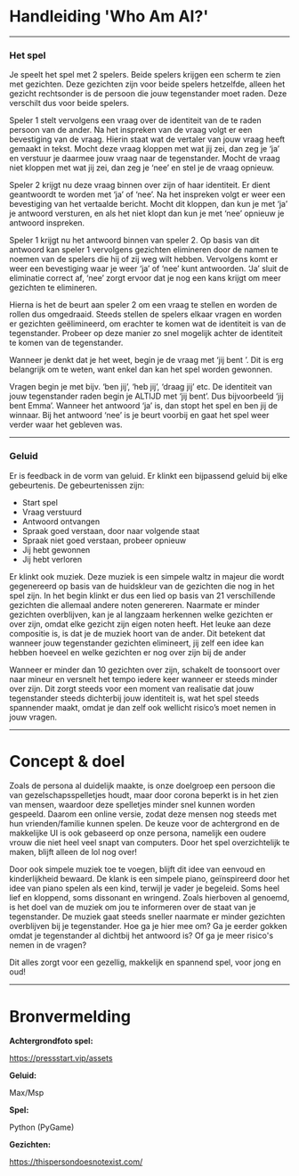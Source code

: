 
# Handleiding 'Who Am AI?'

---

### Het spel
Je speelt het spel met 2 spelers. Beide spelers krijgen een scherm te zien met gezichten. Deze gezichten zijn voor beide spelers hetzelfde, alleen het gezicht rechtsonder is de persoon die jouw tegenstander moet raden. Deze verschilt dus voor beide spelers.

Speler 1 stelt vervolgens een vraag over de identiteit van de te raden persoon van de ander. Na het inspreken van de vraag volgt er een bevestiging van de vraag. Hierin staat wat de vertaler van jouw vraag heeft gemaakt in tekst. Mocht deze vraag kloppen met wat jij zei, dan zeg je ‘ja’ en verstuur je daarmee jouw vraag naar de tegenstander. Mocht de vraag niet kloppen met wat jij zei, dan zeg je ‘nee’ en stel je de vraag opnieuw.

Speler 2 krijgt nu deze vraag binnen over zijn of haar identiteit. Er dient geantwoordt te worden met ‘ja’ of ‘nee’. Na het inspreken volgt er weer een bevestiging van het vertaalde bericht. Mocht dit kloppen, dan kun je met ‘ja’ je antwoord versturen, en als het niet klopt dan kun je met ‘nee’ opnieuw je antwoord inspreken.

Speler 1 krijgt nu het antwoord binnen van speler 2. Op basis van dit antwoord kan speler 1 vervolgens gezichten elimineren door de namen te noemen van de spelers die hij of zij weg wilt hebben. Vervolgens komt er weer een bevestiging waar je weer ‘ja’ of ‘nee’ kunt antwoorden. ‘Ja’ sluit de eliminatie correct af, ‘nee’ zorgt ervoor dat je nog een kans krijgt om meer gezichten te elimineren.

Hierna is het de beurt aan speler 2 om een vraag te stellen en worden de rollen dus omgedraaid. Steeds stellen de spelers elkaar vragen en worden er gezichten geëlimineerd, om erachter te komen wat de identiteit is van de tegenstander. Probeer op deze manier zo snel mogelijk achter de identiteit te komen van de tegenstander.

Wanneer je denkt dat je het weet, begin je de vraag met ‘jij bent <naam persoon>’. Dit is erg belangrijk om te weten, want enkel dan kan het spel worden gewonnen.

Vragen begin je met bijv. ‘ben jij’, ‘heb jij’, ‘draag jij’ etc.
De identiteit van jouw tegenstander raden begin je ALTIJD met ‘jij bent’.
Dus bijvoorbeeld ‘jij bent Emma’. Wanneer het antwoord ‘ja’ is, dan stopt het spel en ben jij de winnaar. Bij het antwoord ‘nee’ is je beurt voorbij en gaat het spel weer verder waar het gebleven was.


---

### Geluid
Er is feedback in de vorm van geluid. Er klinkt een bijpassend geluid bij elke gebeurtenis.
De gebeurtenissen zijn:


- Start spel
- Vraag verstuurd
- Antwoord ontvangen
- Spraak goed verstaan, door naar volgende staat
- Spraak niet goed verstaan, probeer opnieuw
- Jij hebt gewonnen
- Jij hebt verloren

Er klinkt ook muziek. Deze muziek is een simpele waltz in majeur die wordt gegenereerd op basis van de huidskleur van de gezichten die nog in het spel zijn. In het begin klinkt er dus een lied op basis van 21 verschillende gezichten die allemaal andere noten genereren. Naarmate er minder gezichten overblijven, kan je al langzaam herkennen welke gezichten er over zijn, omdat elke gezicht zijn eigen noten heeft. Het leuke aan deze compositie is, is dat je de muziek hoort van de ander. Dit betekent dat wanneer jouw tegenstander gezichten elimineert, jij zelf een idee kan hebben hoeveel en welke gezichten er nog over zijn bij de ander

Wanneer er minder dan 10 gezichten over zijn, schakelt de toonsoort over naar mineur en versnelt het tempo iedere keer wanneer er steeds minder over zijn. Dit zorgt steeds voor een moment van realisatie dat jouw tegenstander steeds dichterbij jouw identiteit is, wat het spel steeds spannender maakt, omdat je dan zelf ook wellicht risico’s moet nemen in jouw vragen.

---
# Concept & doel

Zoals de persona al duidelijk maakte, is onze doelgroep een persoon die van gezelschapsspelletjes houdt, maar door corona beperkt is in het zien van mensen, waardoor deze spelletjes minder snel kunnen worden gespeeld.
Daarom een online versie, zodat deze mensen nog steeds met hun vrienden/familie kunnen spelen. 
De keuze voor de achtergrond en de makkelijke UI is ook gebaseerd op onze persona, namelijk een oudere vrouw die niet heel veel snapt van computers. 
Door het spel overzichtelijk te maken, blijft alleen de lol nog over! 

Door ook simpele muziek toe te voegen, blijft dit idee van eenvoud en kinderlijkheid bewaard. De klank is een simpele piano, geïnspireerd door het idee van piano spelen als een kind, terwijl je vader je begeleid. 
Soms heel lief en kloppend, soms dissonant en wringend. Zoals hierboven al genoemd, is het doel van de muziek om jou te informeren over de staat van je tegenstander. De muziek gaat steeds sneller naarmate er minder gezichten overblijven bij je tegenstander.
Hoe ga je hier mee om? Ga je eerder gokken omdat je tegenstander al dichtbij het antwoord is? Of ga je meer risico's nemen in de vragen?

Dit alles zorgt voor een gezellig, makkelijk en spannend spel, voor jong en oud!

---
# Bronvermelding

**Achtergrondfoto spel:**

https://pressstart.vip/assets

**Geluid:**

Max/Msp


**Spel:**

Python (PyGame)

**Gezichten:**

https://thispersondoesnotexist.com/

